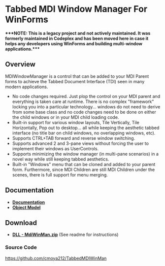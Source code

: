 # Tabbed MDI Window Manager For WinForms
**\*\*\*NOTE: This is a legacy project and not actively maintained. It was formerly maintained in Codeplex and has been moved here in case it helps any developers using WinForms and building multi-window applications.\*\*\***
## Overview
MDIWindowManager is a control that can be added to your MDI Parent forms to achieve the Tabbed Document Interface (TDI) seen in many modern applications.
- No code changes required. Just plop the control on your MDI parent and everything is taken care at runtime. There is no complex "framework" locking you into a particular technology... windows do not need to derive from some base class and no code changes need to be done on either the child windows or in your MDI child loading code.
- Built-in support for various window layouts, Tile Vertically, Tile Horizontally, Pop out to desktop... all while keeping the aesthetic tabbed interface (no title bar on child windows, no overlapping windows, etc).
- Supports CTRL+TAB forward and reverse window switching.
- Supports advanced 2 and 3-pane views without forcing the user to implement their windows as UserControls.
- Supports minimizing the window manager (in multi-pane scenarios) in a novel way while still keeping tabbed aesthetics.
- Built-in "Windows" menu that can be cloned and added to your parent form. Furthermore, since MDI Children are still MDI Children under the scenes, there is full support for menu merging.
## Documentation
- **[Documentation](https://1drv.ms/w/s!AtUuwRmVvmd4g75JxWunqL6y38xnNQ?e=xM7Iac)**
- **[Object Model](http://riverfront.solutions/cmoya/cflashSoft/progs/mdiwinman/Doc/)**
## Download
- **[DLL - MdiWinMan.zip](http://riverfront.solutions/cmoya/cflashSoft/progs/mdiwinman/)**
(See readme for instructions)
### Source Code
https://github.com/cmoya212/TabbedMDIWinMan